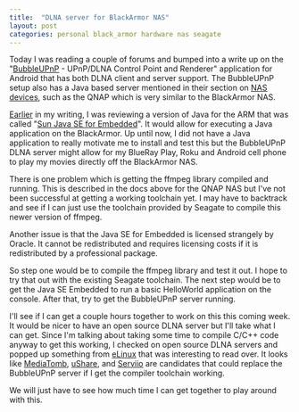 ```yaml
---
title:  "DLNA server for BlackArmor NAS"
layout: post
categories: personal black_armor hardware nas seagate
---
```


Today I was reading a couple of forums and bumped into a write up on the "[BubbleUPnP](http://forum.xda-developers.com/showthread.php?t=1118891) - UPnP/DLNA Control Point and Renderer" application for Android that has both DLNA client and server support. The BubbleUPnP setup also has a Java based server mentioned in their section on [NAS devices](http://bubbleguuum.free.fr/upnpserver/), such as the QNAP which is very similar to the BlackArmor NAS.

[Earlier](/sun-java-se-embedded) in my writing, I was reviewing a version of Java for the ARM that was called "[Sun Java SE for Embedded](http://www.oracle.com/technetwork/java/embedded/downloads/javase/index.html)".  It would allow for executing a Java application on the BlackArmor.  Up until now, I did not have a Java application to really motivate me to install and test this but the BubbleUPnP DLNA server might allow for my BlueRay Play, Roku and Android cell phone to play my movies directly off the BlackArmor NAS.

There is one problem which is getting the ffmpeg library compiled and running. This is described in the docs above for the QNAP NAS but I've not been successful at getting a working toolchain yet.  I may have to backtrack and see if I can just use the toolchain provided by Seagate to compile this newer version of ffmpeg.

Another issue is that the Java SE for Embedded is licensed strangely by Oracle. It cannot be redistributed and requires licensing costs if it is redistributed by a professional package.

So step one would be to compile the ffmpeg library and test it out.  I hope to try that out with the existing Seagate toolchain.  The next step would be to get the Java SE Embedded to run a basic HelloWorld application on the console.  After that, try to get the BubbleUPnP server running.

I'll see if I can get a couple hours together to work on this this coming week. It would be nicer to have an open source DLNA server but I'll take what I can get.  Since I'm talking about taking some time to compile C/C++ code anyway to get this working, I checked on open source DLNA servers and popped up something from [eLinux](http://elinux.org/DLNA_Open_Source_Projects) that was interesting to read over.  It looks like [MediaTomb](http://mediatomb.cc/), [uShare](http://ushare.geexbox.org/), and [Serviio](http://www.serviio.org/) are candidates that could replace the BubbleUPnP server if I get the compiler toolchain working.

We will just have to see how much time I can get together to play around with this.

